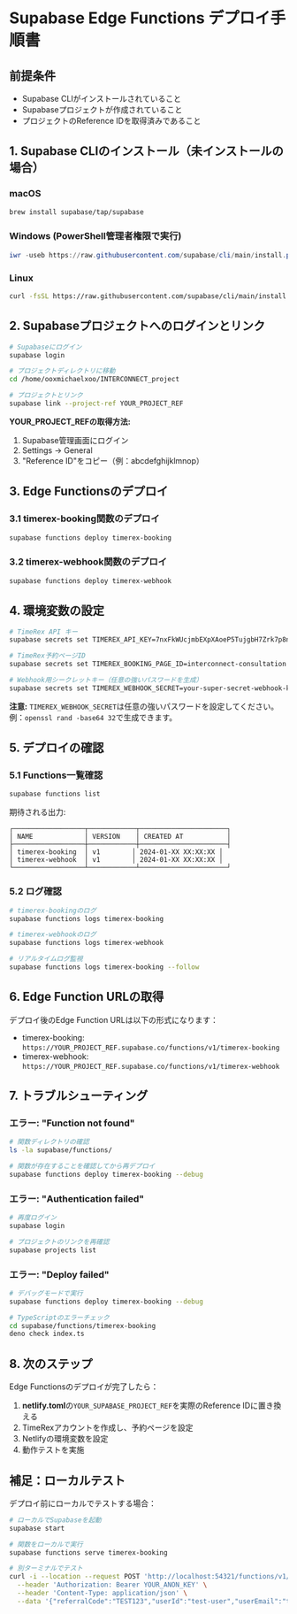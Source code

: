 # Supabase Edge Functions デプロイ手順書

## 前提条件
- Supabase CLIがインストールされていること
- Supabaseプロジェクトが作成されていること
- プロジェクトのReference IDを取得済みであること

## 1. Supabase CLIのインストール（未インストールの場合）

### macOS
```bash
brew install supabase/tap/supabase
```

### Windows (PowerShell管理者権限で実行)
```powershell
iwr -useb https://raw.githubusercontent.com/supabase/cli/main/install.ps1 | iex
```

### Linux
```bash
curl -fsSL https://raw.githubusercontent.com/supabase/cli/main/install.sh | sh
```

## 2. Supabaseプロジェクトへのログインとリンク

```bash
# Supabaseにログイン
supabase login

# プロジェクトディレクトリに移動
cd /home/ooxmichaelxoo/INTERCONNECT_project

# プロジェクトとリンク
supabase link --project-ref YOUR_PROJECT_REF
```

**YOUR_PROJECT_REFの取得方法:**
1. Supabase管理画面にログイン
2. Settings → General
3. "Reference ID"をコピー（例：abcdefghijklmnop）

## 3. Edge Functionsのデプロイ

### 3.1 timerex-booking関数のデプロイ
```bash
supabase functions deploy timerex-booking
```

### 3.2 timerex-webhook関数のデプロイ
```bash
supabase functions deploy timerex-webhook
```

## 4. 環境変数の設定

```bash
# TimeRex API キー
supabase secrets set TIMEREX_API_KEY=7nxFkWUcjmbEXpXAoeP5TujgbH7Zrk7p8nbAmMYcAfoCdM6RgnI2qK6lSEpZaGAp

# TimeRex予約ページID
supabase secrets set TIMEREX_BOOKING_PAGE_ID=interconnect-consultation

# Webhook用シークレットキー（任意の強いパスワードを生成）
supabase secrets set TIMEREX_WEBHOOK_SECRET=your-super-secret-webhook-key-here
```

**注意:** `TIMEREX_WEBHOOK_SECRET`は任意の強いパスワードを設定してください。
例：`openssl rand -base64 32`で生成できます。

## 5. デプロイの確認

### 5.1 Functions一覧確認
```bash
supabase functions list
```

期待される出力:
```
┌──────────────────┬────────────┬──────────────────────┐
│ NAME             │ VERSION    │ CREATED AT           │
├──────────────────┼────────────┼──────────────────────┤
│ timerex-booking  │ v1        │ 2024-01-XX XX:XX:XX │
│ timerex-webhook  │ v1        │ 2024-01-XX XX:XX:XX │
└──────────────────┴────────────┴──────────────────────┘
```

### 5.2 ログ確認
```bash
# timerex-bookingのログ
supabase functions logs timerex-booking

# timerex-webhookのログ
supabase functions logs timerex-webhook

# リアルタイムログ監視
supabase functions logs timerex-booking --follow
```

## 6. Edge Function URLの取得

デプロイ後のEdge Function URLは以下の形式になります：

- timerex-booking: `https://YOUR_PROJECT_REF.supabase.co/functions/v1/timerex-booking`
- timerex-webhook: `https://YOUR_PROJECT_REF.supabase.co/functions/v1/timerex-webhook`

## 7. トラブルシューティング

### エラー: "Function not found"
```bash
# 関数ディレクトリの確認
ls -la supabase/functions/

# 関数が存在することを確認してから再デプロイ
supabase functions deploy timerex-booking --debug
```

### エラー: "Authentication failed"
```bash
# 再度ログイン
supabase login

# プロジェクトのリンクを再確認
supabase projects list
```

### エラー: "Deploy failed"
```bash
# デバッグモードで実行
supabase functions deploy timerex-booking --debug

# TypeScriptのエラーチェック
cd supabase/functions/timerex-booking
deno check index.ts
```

## 8. 次のステップ

Edge Functionsのデプロイが完了したら：

1. **netlify.toml**の`YOUR_SUPABASE_PROJECT_REF`を実際のReference IDに置き換える
2. TimeRexアカウントを作成し、予約ページを設定
3. Netlifyの環境変数を設定
4. 動作テストを実施

## 補足：ローカルテスト

デプロイ前にローカルでテストする場合：

```bash
# ローカルでSupabaseを起動
supabase start

# 関数をローカルで実行
supabase functions serve timerex-booking

# 別ターミナルでテスト
curl -i --location --request POST 'http://localhost:54321/functions/v1/timerex-booking' \
  --header 'Authorization: Bearer YOUR_ANON_KEY' \
  --header 'Content-Type: application/json' \
  --data '{"referralCode":"TEST123","userId":"test-user","userEmail":"test@example.com","userName":"テストユーザー"}'
```